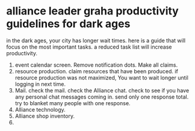 # alliance leader graha productivity guidelines for dark ages
in the dark ages,
your city has longer wait times.
here is a guide that will focus on the most important tasks.
a reduced task list will increase productivity.
1. event calendar screen. Remove notification dots. Make all claims.
2. resource production. claim resources that have been produced. if resource production was not maximized, You want to wait longer until logging in next time.
3. Mail. check the mail. check the Alliance chat. check to see if you have any personal chat messages coming in. send only one response total. try to blanket many people with one response.
4. Alliance technology.
5. Alliance shop inventory.
6. 
